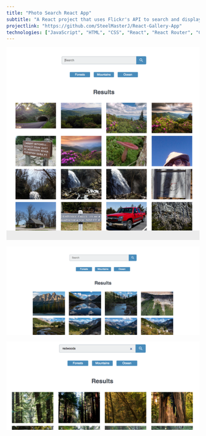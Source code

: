 ```yaml
---
title: "Photo Search React App"
subtitle: "A React project that uses Flickr's API to search and display photos"
projectlink: "https://github.com/SteelMasterJ/React-Gallery-App" 
technologies: ["JavaScript", "HTML", "CSS", "React", "React Router", "Create React App", "API Requests", "Node.js", "npm"]
---
```


![Gallery](../images/Gallery550-550.png)

![Gallery 2](../images/Gallery1200-550.png)

![Gallery 3](../images/APILayout1200-550.png)